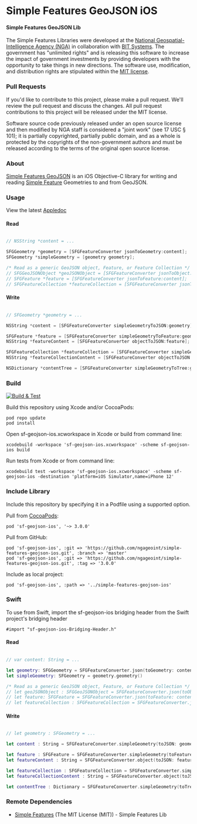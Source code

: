 # Simple Features GeoJSON iOS

#### Simple Features GeoJSON Lib ####

The Simple Features Libraries were developed at the [National Geospatial-Intelligence Agency (NGA)](http://www.nga.mil/) in collaboration with [BIT Systems](https://www.caci.com/bit-systems/). The government has "unlimited rights" and is releasing this software to increase the impact of government investments by providing developers with the opportunity to take things in new directions. The software use, modification, and distribution rights are stipulated within the [MIT license](http://choosealicense.com/licenses/mit/).

### Pull Requests ###
If you'd like to contribute to this project, please make a pull request. We'll review the pull request and discuss the changes. All pull request contributions to this project will be released under the MIT license.

Software source code previously released under an open source license and then modified by NGA staff is considered a "joint work" (see 17 USC § 101); it is partially copyrighted, partially public domain, and as a whole is protected by the copyrights of the non-government authors and must be released according to the terms of the original open source license.

### About ###

[Simple Features GeoJSON](http://ngageoint.github.io/simple-features-geojson-ios/) is an iOS Objective-C library for writing and reading [Simple Feature](https://github.com/ngageoint/simple-features-ios) Geometries to and from GeoJSON.

### Usage ###

View the latest [Appledoc](http://ngageoint.github.io/simple-features-geojson-ios/docs/api/)

#### Read ####

```objectivec

// NSString *content = ...

SFGGeometry *geometry = [SFGFeatureConverter jsonToGeometry:content];
SFGeometry *simpleGeometry = [geometry geometry];

/* Read as a generic GeoJSON object, Feature, or Feature Collection */
// SFGGeoJSONObject *geoJSONObject = [SFGFeatureConverter jsonToObject:content];
// SFGFeature *feature = [SFGFeatureConverter jsonToFeature:content];
// SFGFeatureCollection *featureCollection = [SFGFeatureConverter jsonToFeatureCollection:content];

```

#### Write ####

```objectivec

// SFGeometry *geometry = ...

NSString *content = [SFGFeatureConverter simpleGeometryToJSON:geometry];

SFGFeature *feature = [SFGFeatureConverter simpleGeometryToFeature:geometry];
NSString *featureContent = [SFGFeatureConverter objectToJSON:feature];

SFGFeatureCollection *featureCollection = [SFGFeatureConverter simpleGeometryToFeatureCollection:geometry];
NSString *featureCollectionContent = [SFGFeatureConverter objectToJSON:featureCollection];

NSDictionary *contentTree = [SFGFeatureConverter simpleGeometryToTree:geometry];

```

### Build ###

[![Build & Test](https://github.com/ngageoint/simple-features-geojson-ios/workflows/Build%20&%20Test/badge.svg)](https://github.com/ngageoint/simple-features-geojson-ios/actions/workflows/build-test.yml)

Build this repository using Xcode and/or CocoaPods:

    pod repo update
    pod install

Open sf-geojson-ios.xcworkspace in Xcode or build from command line:

    xcodebuild -workspace 'sf-geojson-ios.xcworkspace' -scheme sf-geojson-ios build

Run tests from Xcode or from command line:

    xcodebuild test -workspace 'sf-geojson-ios.xcworkspace' -scheme sf-geojson-ios -destination 'platform=iOS Simulator,name=iPhone 12'

### Include Library ###

Include this repository by specifying it in a Podfile using a supported option.

Pull from [CocoaPods](https://cocoapods.org/pods/sf-geojson-ios):

    pod 'sf-geojson-ios', '~> 3.0.0'

Pull from GitHub:

    pod 'sf-geojson-ios', :git => 'https://github.com/ngageoint/simple-features-geojson-ios.git', :branch => 'master'
    pod 'sf-geojson-ios', :git => 'https://github.com/ngageoint/simple-features-geojson-ios.git', :tag => '3.0.0'

Include as local project:

    pod 'sf-geojson-ios', :path => '../simple-features-geojson-ios'

### Swift ###

To use from Swift, import the sf-geojson-ios bridging header from the Swift project's bridging header

    #import "sf-geojson-ios-Bridging-Header.h"

#### Read ####

```swift

// var content: String = ...

let geometry: SFGGeometry = SFGFeatureConverter.json(toGeometry: content)
let simpleGeometry: SFGeometry = geometry.geometry()

/* Read as a generic GeoJSON object, Feature, or Feature Collection */
// let geoJSONObject : SFGGeoJSONObject = SFGFeatureConverter.json(toObject: content)
// let feature: SFGFeature = SFGFeatureConverter.json(toFeature: content)
// let featureCollection : SFGFeatureCollection = SFGFeatureConverter.json(toFeatureCollection: content)

```

#### Write ####

```swift

// let geometry : SFGeometry = ...

let content : String = SFGFeatureConverter.simpleGeometry(toJSON: geometry)

let feature : SFGFeature = SFGFeatureConverter.simpleGeometry(toFeature: geometry)
let featureContent : String = SFGFeatureConverter.object(toJSON: feature)

let featureCollection : SFGFeatureCollection = SFGFeatureConverter.simpleGeometry(toFeatureCollection: geometry)
let featureCollectionContent : String = SFGFeatureConverter.object(toJSON: featureCollection)

let contentTree : Dictionary = SFGFeatureConverter.simpleGeometry(toTree: geometry)

```

### Remote Dependencies ###

* [Simple Features](https://github.com/ngageoint/simple-features-ios) (The MIT License (MIT)) - Simple Features Lib
